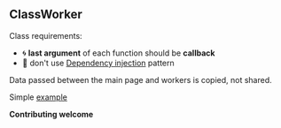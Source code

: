 ClassWorker
----------------------------------------

<i class="icon-upload"></i>Class requirements:
* :cyclone: **last argument** of each function should be **callback**
* :no_entry_sign: don't use [Dependency injection](https://en.wikipedia.org/wiki/Dependency_injection) pattern

Data passed between the main page and workers is copied, not shared.

Simple [example](https://github.com/spirinvladimir/tom-jerry)


**Contributing welcome**
